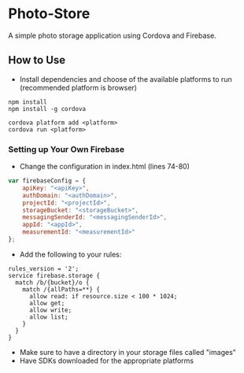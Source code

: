 # Photo-Store

A simple photo storage application using Cordova and Firebase.

## How to Use
* Install dependencies and choose of the available platforms to run (recommended platform is browser)
```
npm install
npm install -g cordova

cordova platform add <platform>
cordova run <platform>
```

### Setting up Your Own Firebase

* Change the configuration in index.html (lines 74-80)
```js
var firebaseConfig = {
    apiKey: "<apiKey>",
    authDomain: "<authDomain>",
    projectId: "<projectId>",
    storageBucket: "<storageBucket>",
    messagingSenderId: "<messagingSenderId>",
    appId: "<appId>",
    measurementId: "<measurementId>"
};
```

* Add the following to your rules:
```
rules_version = '2';
service firebase.storage {
  match /b/{bucket}/o {
    match /{allPaths=**} {
      allow read: if resource.size < 100 * 1024;
      allow get;
      allow write;
      allow list;
    }
  }
}
```

* Make sure to have a directory in your storage files called "images"
* Have SDKs downloaded for the appropriate platforms